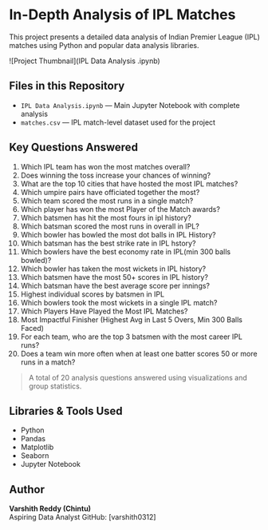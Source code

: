 #  In-Depth Analysis of IPL Matches

This project presents a detailed data analysis of Indian Premier League (IPL) matches using Python and popular data analysis libraries.

![Project Thumbnail](IPL Data Analysis .ipynb)

##  Files in this Repository
- `IPL Data Analysis.ipynb` — Main Jupyter Notebook with complete analysis
- `matches.csv` — IPL match-level dataset used for the project

##  Key Questions Answered

 1. Which IPL team has won the most matches overall?
 2. Does winning the toss increase your chances of winning?
 3. What are the top 10 cities that have hosted the most IPL matches?
 4. Which umpire pairs have officiated together the most?
 5. Which team scored the most runs in a single match?
 6. Which player has won the most Player of the Match awards?
 7. Which batsmen has hit the most fours in ipl history?
 8. Which batsman scored the most runs in overall in IPL?
 9. Which bowler has bowled the most dot balls in IPL History?
10. Which batsman has the best strike rate in IPL hstory?
11. Which bowlers have the best economy rate in IPL(min 300 balls bowled)?
12. Which bowler has taken the most wickets in IPL history?
13. Which batsmen have the most 50+ scores in IPL history?
14. Which batsman have the best average score per innings?
15. Highest individual scores by batsmen in IPL
16. Which bowlers took the most wickets in a single IPL match?
17. Which Players Have Played the Most IPL Matches?
18. Most Impactful Finisher (Highest Avg in Last 5 Overs, Min 300 Balls Faced)
19. For each team, who are the top 3 batsmen with the most career IPL runs?
20. Does a team win more often when at least one batter scores 50 or more runs in a match?
>  A total of 20 analysis questions answered using visualizations and group statistics.

##  Libraries & Tools Used

- Python
- Pandas
- Matplotlib
- Seaborn
- Jupyter Notebook

##  Author

**Varshith Reddy (Chintu)**  
Aspiring Data Analyst 
GitHub: [varshith0312]
